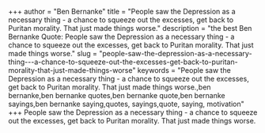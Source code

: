 +++
author = "Ben Bernanke"
title = "People saw the Depression as a necessary thing - a chance to squeeze out the excesses, get back to Puritan morality. That just made things worse."
description = "the best Ben Bernanke Quote: People saw the Depression as a necessary thing - a chance to squeeze out the excesses, get back to Puritan morality. That just made things worse."
slug = "people-saw-the-depression-as-a-necessary-thing---a-chance-to-squeeze-out-the-excesses-get-back-to-puritan-morality-that-just-made-things-worse"
keywords = "People saw the Depression as a necessary thing - a chance to squeeze out the excesses, get back to Puritan morality. That just made things worse.,ben bernanke,ben bernanke quotes,ben bernanke quote,ben bernanke sayings,ben bernanke saying,quotes, sayings,quote, saying, motivation"
+++
People saw the Depression as a necessary thing - a chance to squeeze out the excesses, get back to Puritan morality. That just made things worse.

